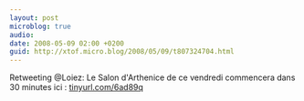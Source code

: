 ```yaml
---
layout: post
microblog: true
audio: 
date: 2008-05-09 02:00 +0200
guid: http://xtof.micro.blog/2008/05/09/t807324704.html
---
```

Retweeting @Loiez: Le Salon d'Arthenice de ce vendredi commencera dans 30 minutes ici : [tinyurl.com/6ad89q](http://tinyurl.com/6ad89q)
